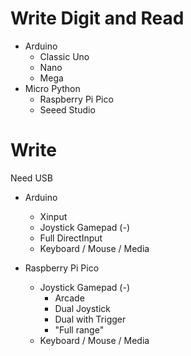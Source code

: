

# Write Digit and Read

- Arduino
  - Classic Uno
  - Nano
  - Mega
- Micro Python
  - Raspberry Pi Pico
  - Seeed Studio
 
# Write
Need USB 
- Arduino
  - Xinput
  - Joystick Gamepad (-)
  - Full DirectInput
  - Keyboard / Mouse / Media

- Raspberry Pi Pico
  - Joystick Gamepad (-)
     - Arcade
     - Dual Joystick
     - Dual with Trigger
     - "Full range" 
  - Keyboard / Mouse / Media

